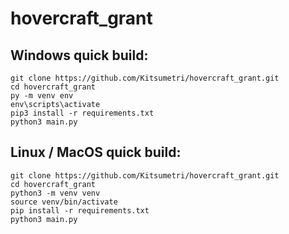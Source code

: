 ﻿# hovercraft_grant

## Windows quick build:
```commandline
git clone https://github.com/Kitsumetri/hovercraft_grant.git
cd hovercraft_grant
py -m venv env
env\scripts\activate
pip3 install -r requirements.txt
python3 main.py
```

## Linux / MacOS quick build:
```commandline
git clone https://github.com/Kitsumetri/hovercraft_grant.git
cd hovercraft_grant
python3 -m venv venv
source venv/bin/activate
pip install -r requirements.txt
python3 main.py
```
